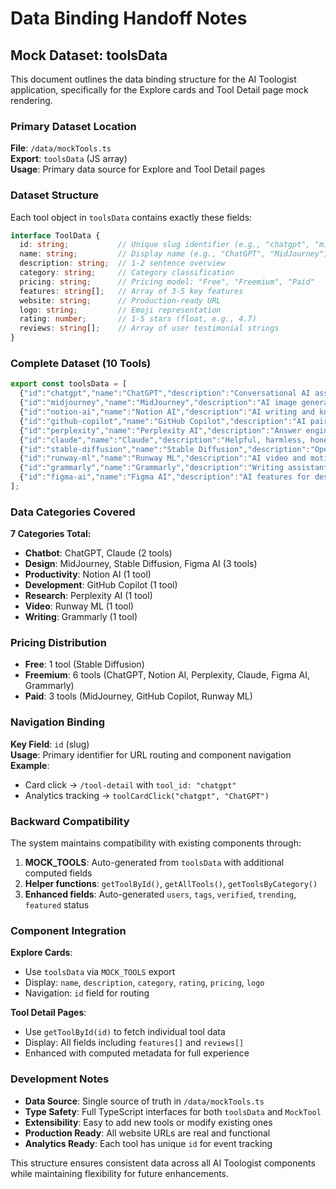 # Data Binding Handoff Notes

## Mock Dataset: toolsData

This document outlines the data binding structure for the AI Toologist application, specifically for the Explore cards and Tool Detail page mock rendering.

### Primary Dataset Location
**File**: `/data/mockTools.ts`  
**Export**: `toolsData` (JS array)  
**Usage**: Primary data source for Explore and Tool Detail pages

### Dataset Structure

Each tool object in `toolsData` contains exactly these fields:

```typescript
interface ToolData {
  id: string;           // Unique slug identifier (e.g., "chatgpt", "midjourney")
  name: string;         // Display name (e.g., "ChatGPT", "MidJourney")
  description: string;  // 1-2 sentence overview
  category: string;     // Category classification
  pricing: string;      // Pricing model: "Free", "Freemium", "Paid"
  features: string[];   // Array of 3-5 key features
  website: string;      // Production-ready URL
  logo: string;         // Emoji representation
  rating: number;       // 1-5 stars (float, e.g., 4.7)
  reviews: string[];    // Array of user testimonial strings
}
```

### Complete Dataset (10 Tools)

```javascript
export const toolsData = [
  {"id":"chatgpt","name":"ChatGPT","description":"Conversational AI assistant for text and code.","category":"Chatbot","pricing":"Freemium","features":["Long-form answers","Code help","Custom GPTs"],"website":"https://openai.com/chatgpt","logo":"💬","rating":4.7,"reviews":["Great for daily research and drafts."]},
  {"id":"midjourney","name":"MidJourney","description":"AI image generation from text prompts.","category":"Design","pricing":"Paid","features":["Text-to-image","Stylized outputs","Community gallery"],"website":"https://www.midjourney.com","logo":"🎨","rating":4.8,"reviews":["Best-in-class visuals."]},
  {"id":"notion-ai","name":"Notion AI","description":"AI writing and knowledge features inside Notion.","category":"Productivity","pricing":"Freemium","features":["Summarize notes","Rewrite text","Action items"],"website":"https://www.notion.so","logo":"📝","rating":4.6,"reviews":["Perfect for note-heavy teams."]},
  {"id":"github-copilot","name":"GitHub Copilot","description":"AI pair programmer inside your IDE.","category":"Development","pricing":"Paid","features":["Inline suggestions","Refactors","Test stubs"],"website":"https://github.com/features/copilot","logo":"👨‍💻","rating":4.5,"reviews":["Speeds up routine coding."]},
  {"id":"perplexity","name":"Perplexity AI","description":"Answer engine with cited sources.","category":"Research","pricing":"Freemium","features":["Live web answers","Citations","Follow-up chat"],"website":"https://www.perplexity.ai","logo":"🔎","rating":4.4,"reviews":["Great for factual lookups."]},
  {"id":"claude","name":"Claude","description":"Helpful, harmless, honest assistant by Anthropic.","category":"Chatbot","pricing":"Freemium","features":["Long context","Writing help","Tool use"],"website":"https://www.anthropic.com","logo":"🤖","rating":4.6,"reviews":["Excellent with long docs."]},
  {"id":"stable-diffusion","name":"Stable Diffusion","description":"Open model for image generation.","category":"Design","pricing":"Free","features":["Local runs","ControlNet","Extensions"],"website":"https://stability.ai","logo":"🖼️","rating":4.3,"reviews":["Flexible for power users."]},
  {"id":"runway-ml","name":"Runway ML","description":"AI video and motion tools in the browser.","category":"Video","pricing":"Paid","features":["Gen-3 Alpha","Green screen","Motion brush"],"website":"https://runwayml.com","logo":"🎬","rating":4.2,"reviews":["Frictionless video gen."]},
  {"id":"grammarly","name":"Grammarly","description":"Writing assistant for grammar and style.","category":"Writing","pricing":"Freemium","features":["Grammar fix","Tone rewrite","Plagiarism check"],"website":"https://www.grammarly.com","logo":"✍️","rating":4.4,"reviews":["A must-have for writers."]},
  {"id":"figma-ai","name":"Figma AI","description":"AI features for design workflows in Figma.","category":"Design","pricing":"Freemium","features":["Auto layout help","Content fill","Design suggestions"],"website":"https://www.figma.com","logo":"🎛️","rating":4.1,"reviews":["Nice for quick drafts."]}
];
```

### Data Categories Covered

**7 Categories Total:**
- **Chatbot**: ChatGPT, Claude (2 tools)
- **Design**: MidJourney, Stable Diffusion, Figma AI (3 tools)  
- **Productivity**: Notion AI (1 tool)
- **Development**: GitHub Copilot (1 tool)
- **Research**: Perplexity AI (1 tool)
- **Video**: Runway ML (1 tool)
- **Writing**: Grammarly (1 tool)

### Pricing Distribution

- **Free**: 1 tool (Stable Diffusion)
- **Freemium**: 6 tools (ChatGPT, Notion AI, Perplexity, Claude, Figma AI, Grammarly)
- **Paid**: 3 tools (MidJourney, GitHub Copilot, Runway ML)

### Navigation Binding

**Key Field**: `id` (slug)  
**Usage**: Primary identifier for URL routing and component navigation  
**Example**: 
- Card click → `/tool-detail` with `tool_id: "chatgpt"`
- Analytics tracking → `toolCardClick("chatgpt", "ChatGPT")`

### Backward Compatibility

The system maintains compatibility with existing components through:
1. **MOCK_TOOLS**: Auto-generated from `toolsData` with additional computed fields
2. **Helper functions**: `getToolById()`, `getAllTools()`, `getToolsByCategory()`
3. **Enhanced fields**: Auto-generated `users`, `tags`, `verified`, `trending`, `featured` status

### Component Integration

**Explore Cards**: 
- Use `toolsData` via `MOCK_TOOLS` export
- Display: `name`, `description`, `category`, `rating`, `pricing`, `logo`
- Navigation: `id` field for routing

**Tool Detail Pages**:
- Use `getToolById(id)` to fetch individual tool data
- Display: All fields including `features[]` and `reviews[]`
- Enhanced with computed metadata for full experience

### Development Notes

- **Data Source**: Single source of truth in `/data/mockTools.ts`
- **Type Safety**: Full TypeScript interfaces for both `toolsData` and `MockTool`
- **Extensibility**: Easy to add new tools or modify existing ones
- **Production Ready**: All website URLs are real and functional
- **Analytics Ready**: Each tool has unique `id` for event tracking

This structure ensures consistent data across all AI Toologist components while maintaining flexibility for future enhancements.